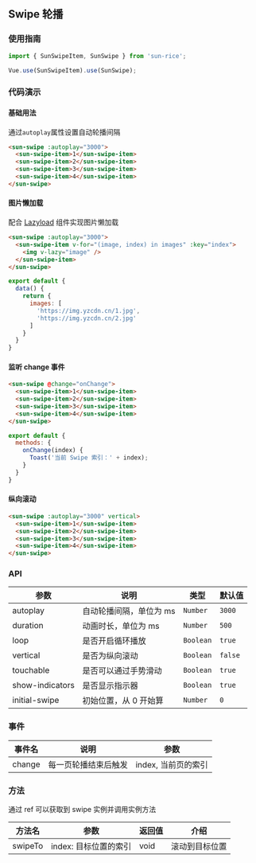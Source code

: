 ## Swipe 轮播

### 使用指南
``` javascript
import { SunSwipeItem, SunSwipe } from 'sun-rice';

Vue.use(SunSwipeItem).use(SunSwipe);
```

### 代码演示

#### 基础用法
通过`autoplay`属性设置自动轮播间隔

```html
<sun-swipe :autoplay="3000">
  <sun-swipe-item>1</sun-swipe-item>
  <sun-swipe-item>2</sun-swipe-item>
  <sun-swipe-item>3</sun-swipe-item>
  <sun-swipe-item>4</sun-swipe-item>
</sun-swipe>
```

#### 图片懒加载
配合 [Lazyload](#/zh-CN/lazyload) 组件实现图片懒加载

```html
<sun-swipe :autoplay="3000">
  <sun-swipe-item v-for="(image, index) in images" :key="index">
    <img v-lazy="image" />
  </sun-swipe-item>
</sun-swipe>
```

```javascript
export default {
  data() {
    return {
      images: [
        'https://img.yzcdn.cn/1.jpg',
        'https://img.yzcdn.cn/2.jpg'
      ]
    }
  }
}
```

#### 监听 change 事件

```html
<sun-swipe @change="onChange">
  <sun-swipe-item>1</sun-swipe-item>
  <sun-swipe-item>2</sun-swipe-item>
  <sun-swipe-item>3</sun-swipe-item>
  <sun-swipe-item>4</sun-swipe-item>
</sun-swipe>
```

```js
export default {
  methods: {
    onChange(index) {
      Toast('当前 Swipe 索引：' + index);
    }
  }
}
```

#### 纵向滚动

```html
<sun-swipe :autoplay="3000" vertical>
  <sun-swipe-item>1</sun-swipe-item>
  <sun-swipe-item>2</sun-swipe-item>
  <sun-swipe-item>3</sun-swipe-item>
  <sun-swipe-item>4</sun-swipe-item>
</sun-swipe>
```

### API

| 参数 | 说明 | 类型 | 默认值 |
|-----------|-----------|-----------|-------------|
| autoplay | 自动轮播间隔，单位为 ms | `Number` | `3000` |
| duration | 动画时长，单位为 ms | `Number` | `500` |
| loop | 是否开启循环播放 | `Boolean` | `true` |
| vertical | 是否为纵向滚动 | `Boolean` | `false` |
| touchable | 是否可以通过手势滑动 | `Boolean` | `true` |
| show-indicators | 是否显示指示器 | `Boolean` | `true` |
| initial-swipe | 初始位置，从 0 开始算 | `Number` | `0` |

### 事件

| 事件名 | 说明 | 参数 |
|-----------|-----------|-----------|
| change | 每一页轮播结束后触发 | index, 当前页的索引 |

### 方法

通过 ref 可以获取到 swipe 实例并调用实例方法

| 方法名 | 参数 | 返回值 | 介绍 |
|-----------|-----------|-----------|-------------|
| swipeTo | index: 目标位置的索引 | void | 滚动到目标位置 |
